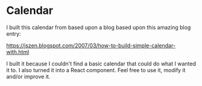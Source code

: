 # Calendar

I built this calendar from based upon a blog based upon this amazing blog entry:

https://jszen.blogspot.com/2007/03/how-to-build-simple-calendar-with.html

I built it because I couldn't find a basic calendar that could do what I wanted it to. I also turned it into a React component. Feel free to use it, modify it and/or improve it.